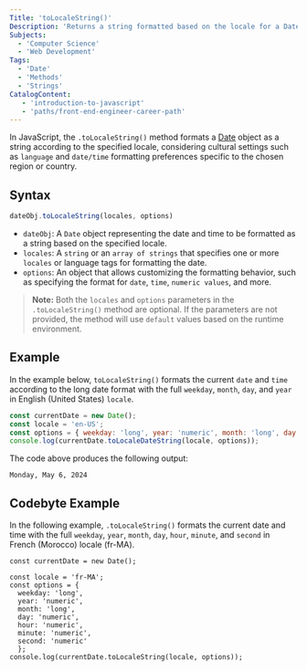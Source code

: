 ```yaml
---
Title: 'toLocaleString()'
Description: 'Returns a string formatted based on the locale for a Date object in JavaScript.'
Subjects:
  - 'Computer Science'
  - 'Web Development'
Tags:
  - 'Date'
  - 'Methods'
  - 'Strings'
CatalogContent:
   - 'introduction-to-javascript'
   - 'paths/front-end-engineer-career-path'
---
```


In JavaScript, the `.toLocaleString()` method formats a [Date](https://www.codecademy.com/resources/docs/javascript/dates) object as a string according to the specified locale, considering cultural settings such as `language` and `date/time` formatting preferences specific to the chosen region or country.

## Syntax  

```js
dateObj.toLocaleString(locales, options)
```

- `dateObj`: A `Date` object representing the date and time to be formatted as a string based on the specified locale.
- `locales`: A `string` or an `array of strings` that specifies one or more `locales` or language tags for formatting the date. 
- `options`: An object that allows customizing the formatting behavior, such as specifying the format for `date`, `time`, `numeric values`, and more.

> **Note:** Both the `locales` and `options` parameters in the `.toLocaleString()` method are optional. If the parameters are not provided, the method will use `default` values based on the runtime environment.


## Example  

In the example below, `toLocaleString()` formats the current `date` and `time` according to the long date format with the full `weekday`, `month`, `day`, and `year` in English (United States) `locale`.

```javascript {copy}
const currentDate = new Date(); 
const locale = 'en-US';
const options = { weekday: 'long', year: 'numeric', month: 'long', day: 'numeric' };
console.log(currentDate.toLocaleDateString(locale, options));
```

The code above produces the following output:

```shell
Monday, May 6, 2024
```

## Codebyte Example

In the following example, `.toLocaleString()` formats the current date and time with the full `weekday`, `year`, `month`, `day`, `hour`, `minute`, and `second` in French (Morocco) locale (fr-MA).

```codebyte/javascript
const currentDate = new Date();

const locale = 'fr-MA';
const options = { 
  weekday: 'long', 
  year: 'numeric', 
  month: 'long', 
  day: 'numeric', 
  hour: 'numeric', 
  minute: 'numeric', 
  second: 'numeric' 
  };
console.log(currentDate.toLocaleString(locale, options));
```
